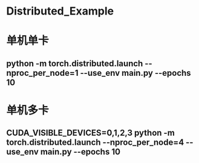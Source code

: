 # Distributed_Example

# 单机单卡

## python -m torch.distributed.launch --nproc_per_node=1 --use_env   main.py --epochs 10

# 单机多卡

## CUDA_VISIBLE_DEVICES=0,1,2,3 python -m torch.distributed.launch --nproc_per_node=4 --use_env   main.py --epochs 10
